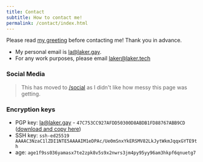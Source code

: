 ```yaml
---
title: Contact
subtitle: How to contact me!
permalink: /contact/index.html
---
```


Please read [my greeting](/greeting) before contacting me! Thank you in advance.

- My personal email is [la@laker.gay](mailto:la@laker.gay).
- For any work purposes, please email [laker@laker.tech](mailto:laker@laker.tech)

### Social Media
> This has moved to [/social](/contact/social) as I didn't like how messy this page was getting.

### Encryption keys
- PGP key: la@laker.gay - `47C753CC927AFDD50300D8ABDB1FD88767ABB9CD` ([download and copy here](/.well-known/pgp))
- SSH key: `ssh-ed25519 AAAAC3NzaC1lZDI1NTE5AAAAIM1eDPAc/Ue0mSnxYkERSMV82LkJytWkmJqqxGYTE9th`
- age: `age1f9ss036yamasx7te2zpk8v5s9x2nwrs3jm4py95yy96am3hkpf6qnuetg7`
